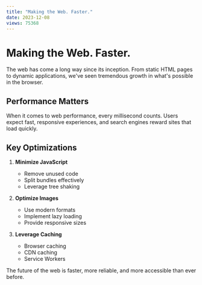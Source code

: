 ```yaml
---
title: "Making the Web. Faster."
date: 2023-12-08
views: 75368
---
```


# Making the Web. Faster.

The web has come a long way since its inception. From static HTML pages to dynamic applications, we've seen tremendous growth in what's possible in the browser.

## Performance Matters

When it comes to web performance, every millisecond counts. Users expect fast, responsive experiences, and search engines reward sites that load quickly.

## Key Optimizations

1. **Minimize JavaScript**
   - Remove unused code
   - Split bundles effectively
   - Leverage tree shaking

2. **Optimize Images**
   - Use modern formats
   - Implement lazy loading
   - Provide responsive sizes

3. **Leverage Caching**
   - Browser caching
   - CDN caching
   - Service Workers

The future of the web is faster, more reliable, and more accessible than ever before.
